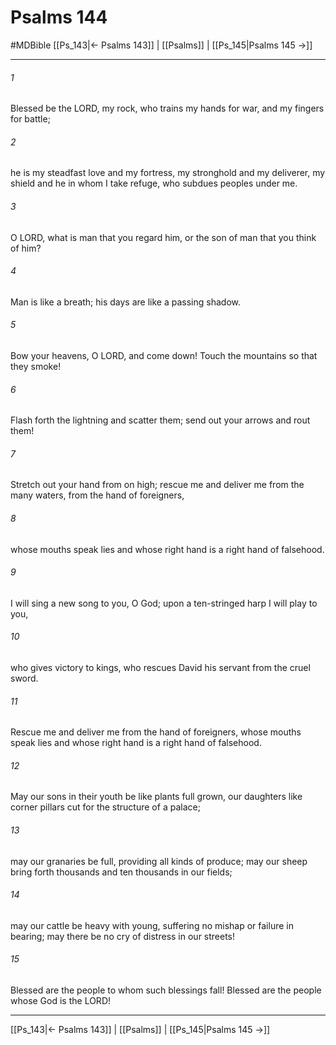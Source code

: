 # Psalms 144
#MDBible
[[Ps_143|← Psalms 143]] | [[Psalms]] | [[Ps_145|Psalms 145 →]]

***

###### 1 

Blessed be the LORD, my rock, who trains my hands for war, and my fingers for battle; 

###### 2 

he is my steadfast love and my fortress, my stronghold and my deliverer, my shield and he in whom I take refuge, who subdues peoples under me. 

###### 3 

O LORD, what is man that you regard him, or the son of man that you think of him? 

###### 4 

Man is like a breath; his days are like a passing shadow. 

###### 5 

Bow your heavens, O LORD, and come down! Touch the mountains so that they smoke! 

###### 6 

Flash forth the lightning and scatter them; send out your arrows and rout them! 

###### 7 

Stretch out your hand from on high; rescue me and deliver me from the many waters, from the hand of foreigners, 

###### 8 

whose mouths speak lies and whose right hand is a right hand of falsehood. 

###### 9 

I will sing a new song to you, O God; upon a ten-stringed harp I will play to you, 

###### 10 

who gives victory to kings, who rescues David his servant from the cruel sword. 

###### 11 

Rescue me and deliver me from the hand of foreigners, whose mouths speak lies and whose right hand is a right hand of falsehood. 

###### 12 

May our sons in their youth be like plants full grown, our daughters like corner pillars cut for the structure of a palace; 

###### 13 

may our granaries be full, providing all kinds of produce; may our sheep bring forth thousands and ten thousands in our fields; 

###### 14 

may our cattle be heavy with young, suffering no mishap or failure in bearing; may there be no cry of distress in our streets! 

###### 15 

Blessed are the people to whom such blessings fall! Blessed are the people whose God is the LORD! 

***

[[Ps_143|← Psalms 143]] | [[Psalms]] | [[Ps_145|Psalms 145 →]]
